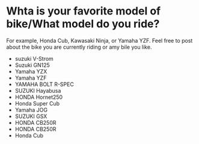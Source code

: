 # Whta is your favorite model of bike/What model do you ride?

For example, Honda Cub, Kawasaki Ninja, or Yamaha YZF.
Feel free to post about the bike you are currently riding or amy bile you like.

- suzuki V-Strom
- Suzuki GN125
- Yamaha YZX
- Yamaha YZF
- YAMAHA BOLT R-SPEC
- SUZUKI Hayabusa
- HONDA Hornet250
- Honda Super Cub
- Yamaha JOG
- SUZUKI GSX
- HONDA CB250R
- HONDA CB250R
- Honda Cub
